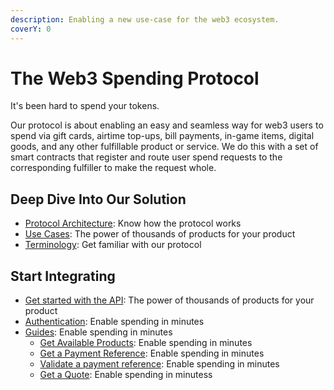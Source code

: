 ```yaml
---
description: Enabling a new use-case for the web3 ecosystem.
coverY: 0
---
```


# The Web3 Spending Protocol

It's been hard to spend your tokens.&#x20;

Our protocol is about enabling an easy and seamless way for  web3 users to spend via gift cards, airtime top-ups, bill payments, in-game items, digital goods, and any other fulfillable product or service. We do this with a set of smart contracts that register and route user spend requests to the corresponding fulfiller to make the request whole.

## Deep Dive Into Our Solution

* [Protocol Architecture](overview/overview/architecture.md): Know how the protocol works
* [Use Cases](overview/overview/use-cases.md): The power of thousands of products for your product
* [Terminology](overview/overview/terminology.md): Get familiar with our protocol

## Start Integrating

* [Get started with the API](overview/bando-api/): The power of thousands of products for your product
* [Authentication](overview/bando-api/authentication.md): Enable spending in minutes
* [Guides](overview/basics/editor.md): Enable spending in minutes
  * [Get Available Products](overview/bando-api/tutorials/catalog.md): Enable spending in minutes
  * [Get a Payment Reference](overview/bando-api/tutorials/refs.md): Enable spending in minutes
  * [Validate a payment reference](overview/bando-api/tutorials/validate.md): Enable spending in minutes
  * [Get a Quote](overview/bando-api/tutorials/quote.md): Enable spending in minutess

